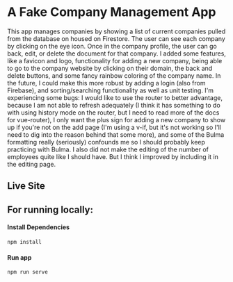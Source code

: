 # A Fake Company Management App
This app manages companies by showing a list of current companies pulled from the database on housed on Firestore. The user 
can see each company by clicking on the eye icon. Once in the company profile, the user can go back, edit, or delete the document 
for that company. I added some features, like a favicon and logo, functionality for adding a new company, being able to go 
to the company website by clicking on their domain, the back and delete buttons, and some fancy rainbow coloring of the company 
name.  In the future, I could make this more robust by adding a login (also from Firebase), and sorting/searching 
functionality as well as unit testing. I'm experiencing some bugs: I would like to use the router to better advantage, 
because I am not able to refresh adequately (I think it has something to do with using history mode on the router, but I 
need to read more of the docs for vue-router), I only want the plus sign for adding a new company to show up if you're not 
on the add page (I'm using a v-if, but it's not working so I'll need to dig into the reason behind that some more), and 
some of the Bulma formatting really (seriously) confounds me so I should probably keep practicing with Bulma. I also did not 
make the editing of the number of employees quite like I should have. But I think I improved by including it in the editing 
page. 

## Live Site


## For running locally:

#### Install Dependencies
```
npm install
```

#### Run app
```
npm run serve
```



